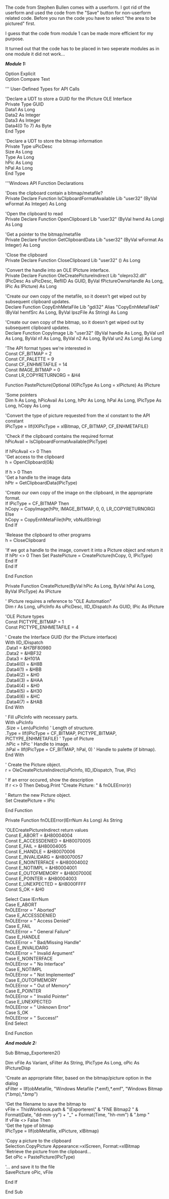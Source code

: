 The code from Stephen Bullen comes with a userform. I got rid of the userform and used the code from the "Save" button for non-userform related code. Before you run the code you have to select "the area to be pictured" first.  
  
I guess that the code from module 1 can be made more efficient for my purpose.  
  
It turned out that the code has to be placed in two seperate modules as in one module it did not work...  
  
_**Module 1:**_  
  
Option Explicit  
Option Compare Text  
  
''' User-Defined Types for API Calls  
  
'Declare a UDT to store a GUID for the IPicture OLE Interface  
Private Type GUID  
Data1 As Long  
Data2 As Integer  
Data3 As Integer  
Data4(0 To 7) As Byte  
End Type  
  
'Declare a UDT to store the bitmap information  
Private Type uPicDesc  
Size As Long  
Type As Long  
hPic As Long  
hPal As Long  
End Type  
  
'''Windows API Function Declarations  
  
'Does the clipboard contain a bitmap/metafile?  
Private Declare Function IsClipboardFormatAvailable Lib "user32" (ByVal wFormat As Integer) As Long  
  
'Open the clipboard to read  
Private Declare Function OpenClipboard Lib "user32" (ByVal hwnd As Long) As Long  
  
'Get a pointer to the bitmap/metafile  
Private Declare Function GetClipboardData Lib "user32" (ByVal wFormat As Integer) As Long  
  
'Close the clipboard  
Private Declare Function CloseClipboard Lib "user32" () As Long  
  
'Convert the handle into an OLE IPicture interface.  
Private Declare Function OleCreatePictureIndirect Lib "olepro32.dll" (PicDesc As uPicDesc, RefIID As GUID, ByVal fPictureOwnsHandle As Long, IPic As IPicture) As Long  
  
'Create our own copy of the metafile, so it doesn't get wiped out by subsequent clipboard updates.  
Declare Function CopyEnhMetaFile Lib "gdi32" Alias "CopyEnhMetaFileA" (ByVal hemfSrc As Long, ByVal lpszFile As String) As Long  
  
'Create our own copy of the bitmap, so it doesn't get wiped out by subsequent clipboard updates.  
Declare Function CopyImage Lib "user32" (ByVal handle As Long, ByVal un1 As Long, ByVal n1 As Long, ByVal n2 As Long, ByVal un2 As Long) As Long  
  
'The API format types we're interested in  
Const CF\_BITMAP = 2  
Const CF\_PALETTE = 9  
Const CF\_ENHMETAFILE = 14  
Const IMAGE\_BITMAP = 0  
Const LR\_COPYRETURNORG = &H4  
  
Function PastePicture(Optional lXlPicType As Long = xlPicture) As IPicture  
  
'Some pointers  
Dim h As Long, hPicAvail As Long, hPtr As Long, hPal As Long, lPicType As Long, hCopy As Long  
  
'Convert the type of picture requested from the xl constant to the API constant  
lPicType = IIf(lXlPicType = xlBitmap, CF\_BITMAP, CF\_ENHMETAFILE)  
  
'Check if the clipboard contains the required format  
hPicAvail = IsClipboardFormatAvailable(lPicType)  
  
If hPicAvail <> 0 Then  
'Get access to the clipboard  
h = OpenClipboard(0&)  
  
If h > 0 Then  
'Get a handle to the image data  
hPtr = GetClipboardData(lPicType)  
  
'Create our own copy of the image on the clipboard, in the appropriate format.  
If lPicType = CF\_BITMAP Then  
hCopy = CopyImage(hPtr, IMAGE\_BITMAP, 0, 0, LR\_COPYRETURNORG)  
Else  
hCopy = CopyEnhMetaFile(hPtr, vbNullString)  
End If  
  
'Release the clipboard to other programs  
h = CloseClipboard  
  
'If we got a handle to the image, convert it into a Picture object and return it  
If hPtr <> 0 Then Set PastePicture = CreatePicture(hCopy, 0, lPicType)  
End If  
End If  
  
End Function  
  
Private Function CreatePicture(ByVal hPic As Long, ByVal hPal As Long, ByVal lPicType) As IPicture  
  
' IPicture requires a reference to "OLE Automation"  
Dim r As Long, uPicInfo As uPicDesc, IID\_IDispatch As GUID, IPic As IPicture  
  
'OLE Picture types  
Const PICTYPE\_BITMAP = 1  
Const PICTYPE\_ENHMETAFILE = 4  
  
' Create the Interface GUID (for the IPicture interface)  
With IID\_IDispatch  
.Data1 = &H7BF80980  
.Data2 = &HBF32  
.Data3 = &H101A  
.Data4(0) = &H8B  
.Data4(1) = &HBB  
.Data4(2) = &H0  
.Data4(3) = &HAA  
.Data4(4) = &H0  
.Data4(5) = &H30  
.Data4(6) = &HC  
.Data4(7) = &HAB  
End With  
  
' Fill uPicInfo with necessary parts.  
With uPicInfo  
.Size = Len(uPicInfo) ' Length of structure.  
.Type = IIf(lPicType = CF\_BITMAP, PICTYPE\_BITMAP, PICTYPE\_ENHMETAFILE) ' Type of Picture  
.hPic = hPic ' Handle to image.  
.hPal = IIf(lPicType = CF\_BITMAP, hPal, 0) ' Handle to palette (if bitmap).  
End With  
  
' Create the Picture object.  
r = OleCreatePictureIndirect(uPicInfo, IID\_IDispatch, True, IPic)  
  
' If an error occured, show the description  
If r <> 0 Then Debug.Print "Create Picture: " & fnOLEError(r)  
  
' Return the new Picture object.  
Set CreatePicture = IPic  
  
End Function  
  
Private Function fnOLEError(lErrNum As Long) As String  
  
'OLECreatePictureIndirect return values  
Const E\_ABORT = &H80004004  
Const E\_ACCESSDENIED = &H80070005  
Const E\_FAIL = &H80004005  
Const E\_HANDLE = &H80070006  
Const E\_INVALIDARG = &H80070057  
Const E\_NOINTERFACE = &H80004002  
Const E\_NOTIMPL = &H80004001  
Const E\_OUTOFMEMORY = &H8007000E  
Const E\_POINTER = &H80004003  
Const E\_UNEXPECTED = &H8000FFFF  
Const S\_OK = &H0  
  
Select Case lErrNum  
Case E\_ABORT  
fnOLEError = " Aborted"  
Case E\_ACCESSDENIED  
fnOLEError = " Access Denied"  
Case E\_FAIL  
fnOLEError = " General Failure"  
Case E\_HANDLE  
fnOLEError = " Bad/Missing Handle"  
Case E\_INVALIDARG  
fnOLEError = " Invalid Argument"  
Case E\_NOINTERFACE  
fnOLEError = " No Interface"  
Case E\_NOTIMPL  
fnOLEError = " Not Implemented"  
Case E\_OUTOFMEMORY  
fnOLEError = " Out of Memory"  
Case E\_POINTER  
fnOLEError = " Invalid Pointer"  
Case E\_UNEXPECTED  
fnOLEError = " Unknown Error"  
Case S\_OK  
fnOLEError = " Success!"  
End Select  
  
End Function  
  
_**And module 2:**_  
  
Sub Bitmap\_Exporteren2()  
  
Dim vFile As Variant, sFilter As String, lPicType As Long, oPic As IPictureDisp  
  
'Create an appropriate filter, based on the bitmap/picture option in the dialog  
sFilter = IIf(obMetafile, "Windows Metafile (\*.emf),\*.emf", "Windows Bitmap (\*.bmp),\*.bmp")  
  
'Get the filename to save the bitmap to  
vFile = ThisWorkbook.path & "\\Exporteren\\" & "FNE Bitmap2 " & Format(Date, "dd-mm-yy") + "\_" + Format(Time, "hh-mm") & ".bmp "  
If vFile <> False Then  
'Get the type of bitmap  
lPicType = IIf(obMetafile, xlPicture, xlBitmap)  
  
'Copy a picture to the clipboard  
Selection.CopyPicture Appearance:=xlScreen, Format:=xlBitmap  
'Retrieve the picture from the clipboard...  
Set oPic = PastePicture(lPicType)  
  
'... and save it to the file  
SavePicture oPic, vFile  
  
End If  
  
End Sub
